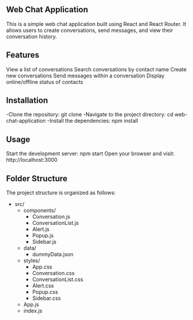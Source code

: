 ## Web Chat Application
This is a simple web chat application built using React and React Router. It allows users to create conversations, send messages, and view their conversation history.

## Features
View a list of conversations
Search conversations by contact name
Create new conversations
Send messages within a conversation
Display online/offline status of contacts
## Installation
-Clone the repository: git clone <repository-url>
-Navigate to the project directory: cd web-chat-application
-Install the dependencies: npm install
## Usage
Start the development server: npm start
Open your browser and visit: http://localhost:3000
## Folder Structure
The project structure is organized as follows:
- src/
  - components/
    - Conversation.js
    - ConversationList.js
    - Alert.js
    - Popup.js
    - Sidebar.js
  - data/
    - dummyData.json
  - styles/
    - App.css
    - Conversation.css
    - ConversationList.css
    - Alert.css
    - Popup.css
    - Sidebar.css
  - App.js
  - index.js
